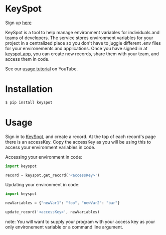 # KeySpot
Sign up [here](https://keyspot.app)

KeySpot is a tool to help manage environment variables for individuals and teams of developers. The service stores environment variables for your project in a centralized place so you don't have to juggle different .env files for your environements and applications. Once you have signed in at [keyspot.app](https://keyspot.app), you can create new records, share them with your team, and access them in code.

See our [usage tutorial]() on YouTube.

# Installation

```bash
$ pip install keyspot
```

# Usage

Sign in to [KeySpot](https://keyspot.app), and create a record. At the top of each record's page there is an accessKey. Copy the accessKey as you will be using this to access your environment variables in code.

Accessing your environment in code:
```python
import keyspot

record = keyspot.get_record('<accessKey>')
```

Updating your environment in code:
```python
import keyspot

newVariables = {"newVar1": "foo", "newVar2": "bar"}

update_record('<accessKey>', newVariables)

```

note: You will want to supply your program with your access key as your only environement variable or a command line argument.

